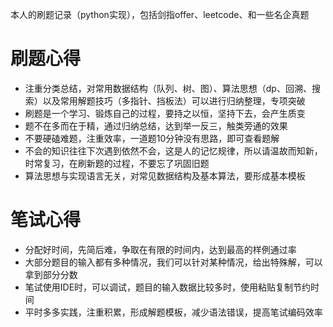 本人的刷题记录（python实现），包括剑指offer、leetcode、和一些名企真题
# 刷题心得
- 注重分类总结，对常用数据结构（队列、树、图）、算法思想（dp、回溯、搜索）以及常用解题技巧（多指针、挡板法）可以进行归纳整理，专项突破
- 刷题是一个学习、锻炼自己的过程，要持之以恒，坚持下去，会产生质变
- 题不在多而在于精，通过归纳总结，达到举一反三，触类旁通的效果
- 不要硬磕难题，注重效率，一道题10分钟没有思路，即可查看题解
- 不会的知识往往下次遇到依然不会，这是人的记忆规律，所以请温故而知新，时常复习，在刷新题的过程，不要忘了巩固旧题
- 算法思想与实现语言无关，对常见数据结构及基本算法，要形成基本模板

# 笔试心得
- 分配好时间，先简后难，争取在有限的时间内，达到最高的样例通过率
- 大部分题目的输入都有多种情况，我们可以针对某种情况，给出特殊解，可以拿到部分分数
- 笔试使用IDE时，可以调试，题目的输入数据比较多时，使用粘贴复制节约时间
- 平时多多实践，注重积累，形成解题模板，减少语法错误，提高笔试编码效率